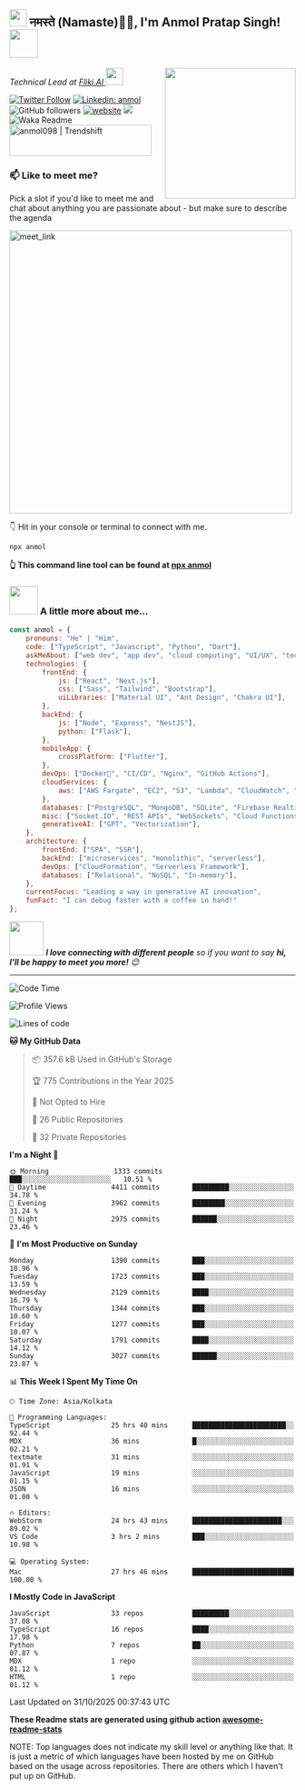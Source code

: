 <h2><img src="https://emojis.slackmojis.com/emojis/images/1531849430/4246/blob-sunglasses.gif?1531849430" width="30"/> नमस्ते (Namaste)🙏🏻, I'm Anmol Pratap Singh! <img src="https://media.giphy.com/media/12oufCB0MyZ1Go/giphy.gif" width="50"></h2>
<img align='right' src="https://media.giphy.com/media/M9gbBd9nbDrOTu1Mqx/giphy.gif" width="230">
<p><em>Technical Lead at <a href="https://fliki.ai/">Fliki.AI
</a><img src="https://media.giphy.com/media/WUlplcMpOCEmTGBtBW/giphy.gif" width="30"> 
</em></p>

[![Twitter Follow](https://img.shields.io/twitter/follow/misteranmol?label=Follow)](https://twitter.com/intent/follow?screen_name=misteranmol)
[![Linkedin: anmol](https://img.shields.io/badge/-anmol-blue?style=flat-square&logo=Linkedin&logoColor=white&link=https://www.linkedin.com/in/anmol-p-singh/)](https://www.linkedin.com/in/anmol098/)
![GitHub followers](https://img.shields.io/github/followers/anmol098?label=Follow&style=social)
[![website](https://img.shields.io/badge/Website-46a2f1.svg?&style=flat-square&logo=Google-Chrome&logoColor=white&link=https://anmolsingh.me/)](https://anmolsingh.me/)
![](https://visitor-badge.glitch.me/badge?page_id=anmol098.anmol098)
![Waka Readme](https://github.com/anmol098/anmol098/workflows/Waka%20Readme/badge.svg)
<a href="https://trendshift.io/developers/2235" target="_blank"><img src="https://trendshift.io/api/badge/developers/2235" alt="anmol098 | Trendshift" style="width: 250px; height: 55px;" width="250" height="55"/></a>

### 📫 Like to meet me?

Pick a slot if you'd like to meet me and chat about anything you are passionate about - but make sure to describe the agenda

<a href="https://calendly.com/anmol098/30min" target="_blank"><img width="498" alt="meet_link" src="https://user-images.githubusercontent.com/15426564/144297439-f530f383-e73e-41e0-9914-a9b7d3f432e5.png"></a>

👇 Hit in your console or terminal to connect with me.

```bash
npx anmol
```
**👆 This command line tool can be found at [npx anmol](https://github.com/anmol098/npx_card)**

### <img src="https://media.giphy.com/media/VgCDAzcKvsR6OM0uWg/giphy.gif" width="50"> A little more about me...  

```javascript
const anmol = {
    pronouns: "He" | "Him",
    code: ["TypeScript", "Javascript", "Python", "Dart"],
    askMeAbout: ["web dev", "app dev", "cloud computing", "UI/UX", "tech trends"],
    technologies: {
        frontEnd: {
            js: ["React", "Next.js"],
            css: ["Sass", "Tailwind", "Bootstrap"],
            uiLibraries: ["Material UI", "Ant Design", "Chakra UI"],
        },
        backEnd: {
            js: ["Node", "Express", "NestJS"],
            python: ["Flask"],
        },
        mobileApp: {
            crossPlatform: ["Flutter"],
        },
        devOps: ["Docker🐳", "CI/CD", "Nginx", "GitHub Actions"],
        cloudServices: {
            aws: ["AWS Fargate", "EC2", "S3", "Lambda", "CloudWatch", "RDS"],
        },
        databases: ["PostgreSQL", "MongoDB", "SQLite", "Firebase Realtime DB", "redis"],
        misc: ["Socket.IO", "REST APIs", "WebSockets", "Cloud Functions"],
        generativeAI: ["GPT", "Vectorization"],
    },
    architecture: {
        frontEnd: ["SPA", "SSR"],
        backEnd: ["microservices", "monolithic", "serverless"],
        devOps: ["CloudFormation", "Serverless Framework"],
        databases: ["Relational", "NoSQL", "In-memory"],
    },
    currentFocus: "Leading a way in generative AI innovation",
    funFact: "I can debug faster with a coffee in hand!"
};
```

<img src="https://media.giphy.com/media/LnQjpWaON8nhr21vNW/giphy.gif" width="60"> <em><b>I love connecting with different people</b> so if you want to say <b>hi, I'll be happy to meet you more!</b> 😊</em>

---
<!--START_SECTION:waka-->
![Code Time](http://img.shields.io/badge/Code%20Time-5%2C001%20hrs%209%20mins-blue)

![Profile Views](http://img.shields.io/badge/Profile%20Views-753-blue)

![Lines of code](https://img.shields.io/badge/From%20Hello%20World%20I%27ve%20Written-9.1%20million%20lines%20of%20code-blue)

**🐱 My GitHub Data** 

> 📦 357.6 kB Used in GitHub's Storage 
 > 
> 🏆 775 Contributions in the Year 2025
 > 
> 🚫 Not Opted to Hire
 > 
> 📜 26 Public Repositories 
 > 
> 🔑 32 Private Repositories 
 > 
**I'm a Night 🦉** 

```text
🌞 Morning                1333 commits        ███░░░░░░░░░░░░░░░░░░░░░░   10.51 % 
🌆 Daytime                4411 commits        █████████░░░░░░░░░░░░░░░░   34.78 % 
🌃 Evening                3962 commits        ████████░░░░░░░░░░░░░░░░░   31.24 % 
🌙 Night                  2975 commits        ██████░░░░░░░░░░░░░░░░░░░   23.46 % 
```
📅 **I'm Most Productive on Sunday** 

```text
Monday                   1390 commits        ███░░░░░░░░░░░░░░░░░░░░░░   10.96 % 
Tuesday                  1723 commits        ███░░░░░░░░░░░░░░░░░░░░░░   13.59 % 
Wednesday                2129 commits        ████░░░░░░░░░░░░░░░░░░░░░   16.79 % 
Thursday                 1344 commits        ███░░░░░░░░░░░░░░░░░░░░░░   10.60 % 
Friday                   1277 commits        ███░░░░░░░░░░░░░░░░░░░░░░   10.07 % 
Saturday                 1791 commits        ████░░░░░░░░░░░░░░░░░░░░░   14.12 % 
Sunday                   3027 commits        ██████░░░░░░░░░░░░░░░░░░░   23.87 % 
```


📊 **This Week I Spent My Time On** 

```text
🕑︎ Time Zone: Asia/Kolkata

💬 Programming Languages: 
TypeScript               25 hrs 40 mins      ███████████████████████░░   92.44 % 
MDX                      36 mins             █░░░░░░░░░░░░░░░░░░░░░░░░   02.21 % 
textmate                 31 mins             ░░░░░░░░░░░░░░░░░░░░░░░░░   01.91 % 
JavaScript               19 mins             ░░░░░░░░░░░░░░░░░░░░░░░░░   01.15 % 
JSON                     16 mins             ░░░░░░░░░░░░░░░░░░░░░░░░░   01.00 % 

🔥 Editors: 
WebStorm                 24 hrs 43 mins      ██████████████████████░░░   89.02 % 
VS Code                  3 hrs 2 mins        ███░░░░░░░░░░░░░░░░░░░░░░   10.98 % 

💻 Operating System: 
Mac                      27 hrs 46 mins      █████████████████████████   100.00 % 
```

**I Mostly Code in JavaScript** 

```text
JavaScript               33 repos            █████████░░░░░░░░░░░░░░░░   37.08 % 
TypeScript               16 repos            ████░░░░░░░░░░░░░░░░░░░░░   17.98 % 
Python                   7 repos             ██░░░░░░░░░░░░░░░░░░░░░░░   07.87 % 
MDX                      1 repo              ░░░░░░░░░░░░░░░░░░░░░░░░░   01.12 % 
HTML                     1 repo              ░░░░░░░░░░░░░░░░░░░░░░░░░   01.12 % 
```




 Last Updated on 31/10/2025 00:37:43 UTC
<!--END_SECTION:waka-->

**These Readme stats are generated using github action [awesome-readme-stats](https://github.com/anmol098/waka-readme-stats)**

NOTE: Top languages does not indicate my skill level or anything like that. It is just a metric of which languages have been hosted by me on GitHub based on the usage across repositories. There are others which I haven't put up on GitHub.
